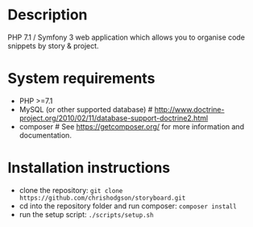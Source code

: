 Description
===
PHP 7.1 / Symfony 3 web application which allows you to organise code snippets by story & project.

System requirements
===
- PHP >=7.1
- MySQL (or other supported database) # http://www.doctrine-project.org/2010/02/11/database-support-doctrine2.html 
- composer # See https://getcomposer.org/ for more information and documentation.

Installation instructions
===

- clone the repository: `git clone https://github.com/chrishodgson/storyboard.git` 
- cd into the repository folder and run composer: `composer install`                      
- run the setup script: `./scripts/setup.sh`